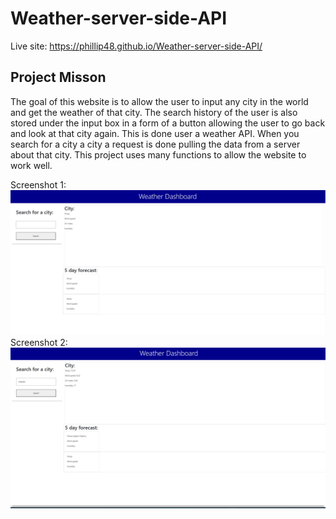 # Weather-server-side-API

Live site: https://phillip48.github.io/Weather-server-side-API/
## Project Misson 
The goal of this website is to allow the user to input any city in the world and get the weather of that city. The search history of the user is also stored under the input box in a form of a button allowing the user to go back and look at that city again. This is done user a weather API. When you search for a city a city a request is done pulling the data from a server about that city. This project uses many functions to allow the website to work well.


Screenshot 1:
![IMG1](./assests/weather1.png)
Screenshot 2:
![IMG2](./assests/weather2.png)